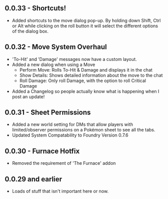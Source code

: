 ## 0.0.33 - Shortcuts!
* Added shortcuts to the move dialog pop-up. By holding down Shift, Ctrl or Alt while clicking on the roll button it will select the different options of the dialog box.

## 0.0.32 - Move System Overhaul
* 'To-Hit' and 'Damage' messages now have a custom layout.
* Added a new dialog when using a Move
    * Perform Move: Rolls To-Hit & Damage and displays it in the chat
    * Show Details: Shows detailed information about the move to the chat
    * Roll Damage: Only roll Damage, with the option to roll Critical Damage
* Added a Changelog so people actually know what is happening when I post an update!

## 0.0.31 - Sheet Permissions
* Added a new world setting for DMs that allow players with limited/observer permissions on a Pokémon sheet to see all the tabs.
* Updated System Compatability to Foundry Version 0.7.6

## 0.0.30 - Furnace Hotfix
* Removed the requirement of 'The Furnace' addon

## 0.0.29 and earlier
* Loads of stuff that isn't important here or now.